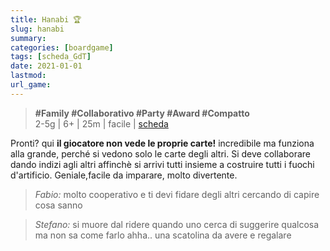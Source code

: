 ```yaml
---
title: Hanabi 🏆
slug: hanabi
summary: 
categories: [boardgame]
tags: [scheda_GdT]
date: 2021-01-01
lastmod: 
url_game: 
---
```

> **#Family #Collaborativo #Party #Award #Compatto**  
> 2-5g | 6+ | 25m | facile | [scheda](https://boardgamegeek.com/boardgame/98778/hanabi)   

Pronti? qui **il giocatore non vede le proprie carte!** incredibile ma funziona alla grande, perché si vedono solo le carte degli altri.
Si deve collaborare dando indizi agli altri affinchè si arrivi tutti insieme a costruire tutti i fuochi d'artificio.
Geniale,facile da imparare, molto divertente.

> *Fabio:*
> molto cooperativo e ti devi fidare degli altri cercando di capire cosa sanno

> *Stefano:*
> si muore dal ridere quando uno cerca di suggerire qualcosa ma non sa come farlo ahha.. una scatolina da avere e regalare


